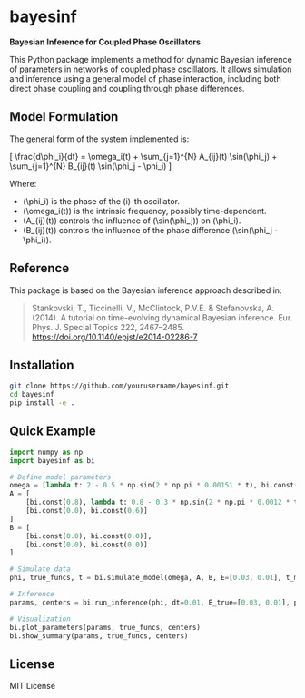 # bayesinf

**Bayesian Inference for Coupled Phase Oscillators**

This Python package implements a method for dynamic Bayesian inference of parameters in networks of coupled phase oscillators. It allows simulation and inference using a general model of phase interaction, including both direct phase coupling and coupling through phase differences.

## Model Formulation

The general form of the system implemented is:

\[
\frac{d\phi_i}{dt} = \omega_i(t) + \sum_{j=1}^{N} A_{ij}(t) \sin(\phi_j) + \sum_{j=1}^{N} B_{ij}(t) \sin(\phi_j - \phi_i)
\]

Where:

- \(\phi_i\) is the phase of the \(i\)-th oscillator.
- \(\omega_i(t)\) is the intrinsic frequency, possibly time-dependent.
- \(A_{ij}(t)\) controls the influence of \(\sin(\phi_j)\) on \(\phi_i\).
- \(B_{ij}(t)\) controls the influence of the phase difference \(\sin(\phi_j - \phi_i)\).

## Reference

This package is based on the Bayesian inference approach described in:

> Stankovski, T., Ticcinelli, V., McClintock, P.V.E. & Stefanovska, A. (2014). A tutorial on time-evolving dynamical Bayesian inference. Eur. Phys. J. Special Topics 222, 2467–2485. https://doi.org/10.1140/epjst/e2014-02286-7

## Installation

```bash
git clone https://github.com/yourusername/bayesinf.git
cd bayesinf
pip install -e .
```

## Quick Example

```python
import numpy as np
import bayesinf as bi

# Define model parameters
omega = [lambda t: 2 - 0.5 * np.sin(2 * np.pi * 0.00151 * t), bi.const(4.53)]
A = [
    [bi.const(0.8), lambda t: 0.8 - 0.3 * np.sin(2 * np.pi * 0.0012 * t)],
    [bi.const(0.0), bi.const(0.6)]
]
B = [
    [bi.const(0.0), bi.const(0.0)],
    [bi.const(0.0), bi.const(0.0)]
]

# Simulate data
phi, true_funcs, t = bi.simulate_model(omega, A, B, E=[0.03, 0.01], t_max=2000, dt=0.01)

# Inference
params, centers = bi.run_inference(phi, dt=0.01, E_true=[0.03, 0.01], pw=0.2, t=t)

# Visualization
bi.plot_parameters(params, true_funcs, centers)
bi.show_summary(params, true_funcs, centers)
```

## License

MIT License